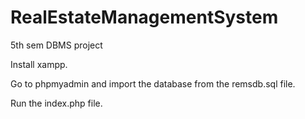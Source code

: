 # RealEstateManagementSystem
5th sem DBMS project

Install xampp. 

Go to phpmyadmin and import the database from the  remsdb.sql file. 

Run the index.php file.
